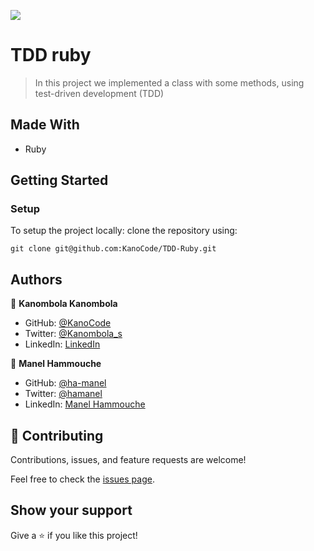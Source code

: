 ![](https://img.shields.io/badge/Microverse-blueviolet)

# TDD ruby

> In this project we implemented a class with some methods, using test-driven development (TDD)

## Made With

- Ruby

## Getting Started

### Setup

To setup the project locally: clone the repository using:

```
git clone git@github.com:KanoCode/TDD-Ruby.git
```

## Authors

👤 **Kanombola Kanombola**
- GitHub: [@KanoCode](https://github.com/KanoCode)
- Twitter: [@Kanombola_s](https://twitter.com/Kanombola_s)
- LinkedIn: [LinkedIn](https://www.linkedin.com/in/kanombola-kanombola/)


👤 **Manel Hammouche**

- GitHub: [@ha-manel](https://github.com/ha-manel)
- Twitter: [@hamanel](https://twitter.com/ha_manel_)
- LinkedIn: [Manel Hammouche](https://www.linkedin.com/in/manel-hammouche/)

## 🤝 Contributing

Contributions, issues, and feature requests are welcome!

Feel free to check the [issues page](../../issues/).

## Show your support

Give a ⭐️ if you like this project!